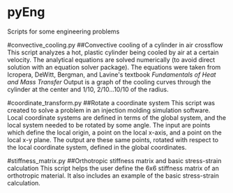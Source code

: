 pyEng
=====

Scripts for some engineering problems

#convective_cooling.py
##Convective cooling of a cylinder in air crossflow
This script analyzes a hot, plastic cylinder being cooled by air at a certain velocity. The analytical equations are solved numerically (to avoid direct solution with an equation solver package). The equations were taken from Icropera, DeWitt, Bergman, and Lavine's textbook *Fundamentals of Heat and Mass Transfer*
Output is a graph of the cooling curves through the cylinder at the center and 1/10, 2/10...10/10 of the radius.

#coordinate_transform.py
##Rotate a coordinate system
This script was created to solve a problem in an injection molding simulation software. Local coordinate systems are defined in terms of the global system, and the local system needed to be rotated by some angle. The input are points which define the local origin, a point on the local x-axis, and a point on the local x-y plane. The output are these same points, rotated with respect to the local coordinate system, defined in the global coordinates.

#stiffness_matrix.py
##Orthotropic stiffness matrix and basic stress-strain calculation
This script helps the user define the 6x6 stiffness matrix of an orthotropic material. It also includes an example of the basic stress-strain calculation.
